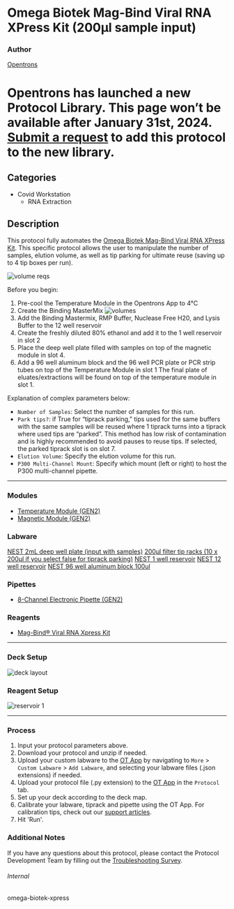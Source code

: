 # Omega Biotek Mag-Bind Viral RNA XPress Kit (200µl sample input)

### Author
[Opentrons](https://opentrons.com/)


# Opentrons has launched a new Protocol Library. This page won’t be available after January 31st, 2024. [Submit a request](https://docs.google.com/forms/d/e/1FAIpQLSdYYp9QCKow4nn0KlCVsMS3HX0eJ0N9O7-erajKvcpT0lWbSg/viewform) to add this protocol to the new library.

## Categories
* Covid Workstation
	* RNA Extraction

## Description
This protocol fully automates the [Omega Biotek Mag-Bind Viral RNA XPress Kit](https://www.omegabiotek.com/product/viral-rna-extraction-kit-mag-bind-viral-rna-xpress/?gclid=Cj0KCQjwlOmLBhCHARIsAGiJg7l7b_wVehYVQaXLe_wBJzEiE91FvrAfySaQaLjZ6VpLZzkCRcJLl6oaAoSjEALw_wcB). This specific protocol allows the user to manipulate the number of samples, elution volume, as well as tip parking for ultimate reuse (saving up to 4 tip boxes per run).

![volume reqs](https://opentrons-protocol-library-website.s3.amazonaws.com/custom-README-images/omega-biotek-xpress/Screen+Shot+2021-10-28+at+7.39.52+PM.png)

Before you begin:
1. Pre-cool the Temperature Module in the Opentrons App to 4°C
2. Create the Binding MasterMix
![volumes](https://opentrons-protocol-library-website.s3.amazonaws.com/custom-README-images/omega-biotek-xpress/Screen+Shot+2021-10-28+at+6.58.42+PM.png)
3. Add the Binding Mastermix, RMP Buffer, Nuclease Free H20, and Lysis Buffer to the 12 well
reservoir
4. Create the freshly diluted 80% ethanol and add it to the 1 well reservoir in slot 2
5. Place the deep well plate filled with samples on top of the magnetic module in slot 4.
6. Add a 96 well aluminum block and the 96 well PCR plate or PCR strip tubes on top of
the Temperature Module in slot 1
The final plate of eluates/extractions will be found on top of the temperature module in slot 1.

Explanation of complex parameters below:
* `Number of Samples`: Select the number of samples for this run.
* `Park tips?`: if True for “tiprack parking,” tips used for the same buffers with the same samples will be
reused where 1 tiprack turns into a tiprack where used tips are “parked”. This method has low risk of
contamination and is highly recommended to avoid pauses to reuse tips. If selected, the parked tiprack slot is on slot 7.
* `Elution Volume`: Specify the elution volume for this run.
* `P300 Multi-Channel Mount`: Specify which mount (left or right) to host the P300 multi-channel pipette.



---

### Modules
* [Temperature Module (GEN2)](https://shop.opentrons.com/collections/hardware-modules/products/tempdeck)
* [Magnetic Module (GEN2)](https://shop.opentrons.com/collections/hardware-modules/products/magdeck)

### Labware
[NEST 2mL deep well plate (input with samples)](https://shop.opentrons.com/collections/lab-plates)
[200μl filter tip racks (10 x 200μl if you select false for tiprack parking)](https://shop.opentrons.com/collections/opentrons-tips)
[NEST 1 well reservoir](https://shop.opentrons.com/collections/reservoirs)
[NEST 12 well reservoir](https://shop.opentrons.com/collections/reservoirs)
[NEST 96 well aluminum block 100ul](https://shop.opentrons.com/collections/lab-plates)


### Pipettes
* [8-Channel Electronic Pipette (GEN2)](https://shop.opentrons.com/collections/ot-2-robot/products/8-channel-electronic-pipette)

### Reagents
* [Mag-Bind® Viral RNA Xpress Kit](https://www.omegabiotek.com/product/viral-rna-extraction-kit-mag-bind-viral-rna-xpress/?gclid=Cj0KCQjwlOmLBhCHARIsAGiJg7l7b_wVehYVQaXLe_wBJzEiE91FvrAfySaQaLjZ6VpLZzkCRcJLl6oaAoSjEALw_wcB)

---

### Deck Setup

![deck layout](https://opentrons-protocol-library-website.s3.amazonaws.com/custom-README-images/omega-biotek-xpress/Screen+Shot+2021-10-28+at+6.48.16+PM.png)

### Reagent Setup
![reservoir 1](https://opentrons-protocol-library-website.s3.amazonaws.com/custom-README-images/469c70/Screen+Shot+2021-12-03+at+8.51.12+AM.png)


---

### Process
1. Input your protocol parameters above.
2. Download your protocol and unzip if needed.
3. Upload your custom labware to the [OT App](https://opentrons.com/ot-app) by navigating to `More` > `Custom Labware` > `Add Labware`, and selecting your labware files (.json extensions) if needed.
4. Upload your protocol file (.py extension) to the [OT App](https://opentrons.com/ot-app) in the `Protocol` tab.
5. Set up your deck according to the deck map.
6. Calibrate your labware, tiprack and pipette using the OT App. For calibration tips, check out our [support articles](https://support.opentrons.com/en/collections/1559720-guide-for-getting-started-with-the-ot-2).
7. Hit 'Run'.

### Additional Notes
If you have any questions about this protocol, please contact the Protocol Development Team by filling out the [Troubleshooting Survey](https://protocol-troubleshooting.paperform.co/).

###### Internal
omega-biotek-xpress

